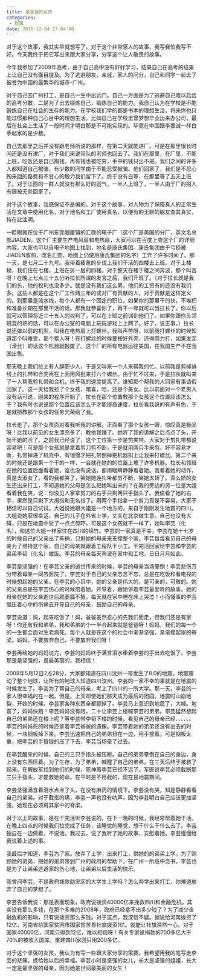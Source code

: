 ```yaml
---
title: 最坚强的女孩
categories:
 - 短篇
date: 2016-12-04 17:04:00
---
```




对于这个故事，我其实早就想写了。对于这个非常感人的故事，我写我怕我写不好。今天我终于把它写出来跟大家分享，分享这个让人敬畏的故事。

今年我参加了2009年高考，由于自己高中没有好好学习，结果自己在高考的结果上让自己没有面目提及。为了逃避朋友，亲戚，家人的问分，自己和同学一起去了被誉为中国的最繁华的城市-广州。

对于自己去广州打工，是自己一生中出远门。自己一方面是为了逃避自己难以启齿的高考分数，二是为了出去锻炼自己，锻炼自己的能力。我自己认为在学校是不能锻炼自己在社会的生存的能力。在学校我们学的都是书本的理想生活，将来你也只能过惯那种自己心目中的理想生活。比如自己在学校里曾梦想毕业出来办公司，最后在社会上生活了一段时间才明白那是不可能实现的。毕竟在中国跟李嘉诚一样白手起家的是少数。

自己去那里之后并没有跟老师所说的那样，在第二天就能进厂。可是在那里很长时间还是没有进厂，对于我们来说带队的老师也回去了。我们在那里，在厂里，不能上班，吃饭还是自己掏钱。再有钱也被吃穷，手中的钱只出不进。我们之间的许多人都知道自己被骗，有少数的同学由于不能忍受被骗。他们回家了，我们是不忍心掏来回的路费和不甘心的毅力我们留下了。终于没有白等，在那里等了五天上班了。对于江西的一群人就没有那么好的运气，一半人上班了，一半人由于厂的招人有限被无奈回家了。

对于这个故事，我感保证不是编的。对于这个故事，对人物为了保障真人的正常生活在文章中使用化名，对于地名和工厂使用真名，以便有的无聊的朋友查其真实，特在此注明。

一眨眼就在位于广州东莞塘厦镇的汇勋的电子厂（这个厂是美国的分厂，英文名总部JIADEN。这个厂主要生产电风扇和电热扇，大家可以在百度上查这个厂的详细内容。大家也可以自电子地图上找到，地名是康氏集团。康氏集团由于亏损被JIADEN收购，改名汇勋，地图上仍使用康氏集团的名字）工作了许多时间了。那一天，是七月二十九号。我带着疲惫的步伐上我们干活的四楼去上班。对于上楼梯，我们住在七楼，上班在另一层的四楼。对于整天在楼于楼之间奔波，那个叫苦呀！在晚上七点三十五分听拉长所谓的发言之后，我们开班了。（对于拉长就是我们的头，他的权利也没多少。就是没有我们这么累，他们的工资有的还没有我们多。这些人都是在这个厂工作两三年的或对厂有贡献的人，对于贡献是这样定义的。到那里是流水线，每个人都有一个固定的职位，如果你的那里干的快，不堆积和准备长期在那里干活的话。那我就恭喜你了，再干一年就可以当拉长了。你以后就可以管理将近三十五人的权利了，可以在上班之前训训他们了。如果你跟你头领班混的熟的话，可以在办公室的电脑上玩玩游戏上上网了。好了，说正事。）拉长说还做以前的机型，叫我在电热扇上打螺丝。我叫声苦呀，以前我打螺丝的时候知道那个叫难受，那个累人呀！在打螺丝的时候要按好外壳，还得用力打，如果发芽（滑丝）的话这个机器就报废了。这个厂的所有电器运往美国，在我国生产不在我国出售。

那天晚上我们拉上有人辞职少人，于是又叫来一个人来帮我的忙。以前我是剪掉排线上的扎带和合壳再在上面用风批来打六个螺丝。由于忙不过来，于是拉长就叫来了一人帮我剪扎带和合机，终于我的速度提高了。谁知那个帮我的人回家有事请假回家了。这一天给我拉了个女孩，暗喜，哈，还是个美女。比以前面对一个老男人没有话可说。刚来的程序开始了，拉长在那个位置教那个女孩这个位置应该怎么干？我有时也说说那个位置应该怎么干才能提高速度，拉长看我说的有声有色，于是就把教那个女孩的任务光荣给了我。

拉长走了，那个女孩面对着我听我的讲解。正面看了那个女孩一眼，惊叹真是极品呀！比我以前见的女生漂亮多了，教他我赚了。她听了我的讲解之后点点了头，开始干她的活了。之前我已经说了，这个工位第一步是剪夹带。大家对于剪扎带都说容易吧！可是那个女孩就是拿着剪刀剪不断，于是就用两只手来剪。好不容易才断，扎带掉进了机壳中，有很慢才把扎带倒掉把机器扣上让我来打螺丝。第二个来的时候还是跟第一个干的一样，一会就在她的的位置上堆了许多机器。拉长和领班在她的位置后面看着她，谁也没有说话，都用眼睛静静看着她。我看着她的动作，真是太淑女了。看的我都笑了，笑她她连扎带都剪不断，笑她太娇了。真么娇的女生还出来打工，不知道她的父母是怎么把她叫出来的？在我的旁边的另一位是大姐看着我在笑，说：你没见人家拿剪刀的右手只剩两只手指头了。我偷看了她的右手，果然是只剩下大拇指和无名指了。用两个手指拿一个剪刀真是不容易，大家不相信可以自己试试。大姐说她跟大姐是一个地方的，来自于刚刚发生地震的四川。大姐说她家很幸运，自己的儿子在外省上学，丈夫在北京做生意。自己也没有大碍，只是在地震中受了一点点惊吓。可是这个女孩就不一样了，她叫李芸（化名），和这位大姐一样家住在四川的绵竹。李芸的一家真是不幸，李芸在她十七岁的时候自己的父亲出了车祸，只剩她的母亲来支撑整个家。李芸每每看见自己的母亲为了维持这个家，自己的母亲就跟着工程队干小工。干完活回家给李芸和李芸的弟弟李韬（化名）做饭。李芸的母亲每天奔波在家中和工地，日日月月如此、

李芸是坚强的！在李芸父亲的逝世传来的时候，李芸的母亲当场晕倒！李芸悲伤万分带着母亲一同去医院了。李芸对于自己的父亲念念不忘，总是在吃饭和看电视的时候想起她的父亲。在李芸的心目中，她的父亲是伟大的，是可亲的，可敬的。她的父亲总是在李芸伤心的时候陪着她。开导着，跟她讲着李芸最爱听的故事。她的母亲在她的父亲逝世后就萎靡不振，每天就在家中睡在床上哭泣！小而懂事的李芸强压着心中的伤痛去开导自己的母亲，鼓励自己的母亲、

李芸说道：妈，起来吃饭了！妈，爸爸虽然忍心的先我们而走，但我们还是有家呀！你还有我和弟弟，我和弟弟的个一半合起来就是爸爸呀！妈妈，我们的每一个的一生都会面对生老病死。每个人就是在这个的社会中渐渐坚强，渐渐撑起家的脊梁。妈妈，不要放弃自己，不要放弃我们呀！

李芸再给她的妈妈说完，李芸的妈妈终于满含泪水牵着李芸的手出去吃饭了。李芸那是是坚强的，是最美丽的，我相信！

2008年5月12日2点28分，大家都知道在四川汶州一带发生了8.0的地震。地震震动了整个地球，让所有的地球人知道四川汶州。李芸的一家不幸的事就是在地震的时候发生了。李芸为了帮自己的母亲，考上了四川的一所大学。那一天，李芸的一家人很幸福的在一起。但是，上天却使她们那天成为最后的团园。地震时山崩地裂，开始的时候，李芸家各种东西全都颤掉了。李芸马上意识到地震了，大喊。地震了，妈妈快跑！李芸妈妈没有跑，二十让李芸上楼喊李芸的弟弟。李芸猛然想起自己的弟弟还在楼上呢？等李芸带李韬下楼的时候。看见自己的母亲已经、、、、、。李芸的妈妈死的时候还拿着李芸爸爸的遗像。李芸带着她的弟弟还没有出去的时候，一块钢板掉下来。李芸迅速把自己的弟弟扭在一边，用手接着。可是钢板太重，把李芸的手狠狠的压了下去，李芸当场晕了过去。

在李芸醒来的时候，自己的三只手指头被压断。自己的弟弟晕倒在自己的身边，身上没有东西压着。为了生存，为了弟弟，喊醒了自己的弟弟，在三天后终于被救了起来。在解放军找到他们的时候，死神离李芸已经不远了。军医说李芸必须截断那三只手指头，才能救她的命。在平时是不用截的，现在是地震期间。

李芸坚强满含着泪水点点了头，在没有麻药的情境下。李芸没有哭，知是静静看看自己的弟弟。对于截指的痛，李芸一声也没有吭声。因为李芸明白自己应该更加坚强，她现在必须肩其家中的脊梁。

对于以上的故事，是在干完活听李芸说的。在下一晚的时候，我经常帮着她干活。在晚上四点的时候我们拉完成了任务，该睡觉的睡觉，想干什么干什么去了。李芸独自在一边做着，不说话。我过去，说了我听了她的故事，安慰着她。李芸慢慢给我说着上述的事。

我最后才知道，李芸为了家。放弃了上学，出来打工，供她的的弟弟上学。为了照顾她的弟弟，把她的弟弟带到广州的政府的帮助下，在广州一所高中念书。李芸也是为了让弟弟逃避家的伤心地，让弟弟以后生活的快乐。

我曾问李芸，不是政府拨款助灾区的大学生上学吗？怎么弃学出来打工，你难道放弃了自己的梦想了。

李芸告诉我说：那是表面现象，政府说拨资40000亿来挽救四川和金融危机。其实没有那么多钱，在那个多难的2008年，政府已经拿不出多少钱了？为了减少金融危机的影响，只有说拨资那么多钱。对于这点，我深信不疑。据说给河南拨资了12亿，河南省给国家贫困市国家贫苦县社旗拨资1亿。就能让社旗涣然一心。对于国家40000亿，河南只得到12亿，难以相信呀！有关专家说捐款的700多亿大于70%的被收入国库。重建四川家园只用200多亿。

对于这个坚强的女孩，我认为有写一些跟大家分享的需要。我希望用我的笔写走李芸的悲痛，换给她以后的幸福。李芸小时是坚强的女儿，长大是坚强的姐姐，长大一定是最坚强的母亲，因为她是世间最美丽的女生！
